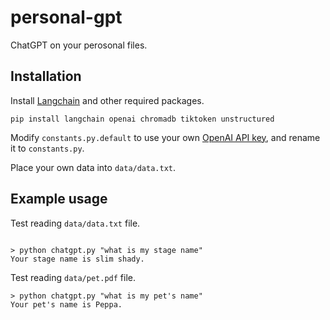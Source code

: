 # personal-gpt

ChatGPT on your perosonal files.

## Installation

Install [Langchain](https://github.com/hwchase17/langchain) and other required packages.
```
pip install langchain openai chromadb tiktoken unstructured
```
Modify `constants.py.default` to use your own [OpenAI API key](https://platform.openai.com/account/api-keys), and rename it to `constants.py`.

Place your own data into `data/data.txt`.

## Example usage
Test reading `data/data.txt` file.
```

> python chatgpt.py "what is my stage name"
Your stage name is slim shady.
```

Test reading `data/pet.pdf` file.
```
> python chatgpt.py "what is my pet's name"
Your pet's name is Peppa.
```